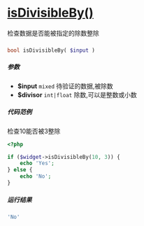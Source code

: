 [isDivisibleBy()](http://twinh.github.com/widget/api/isDivisibleBy)
===================================================================

检查数据是否能被指定的除数整除

### 
```php
bool isDivisibleBy( $input )
```

##### 参数
* **$input** `mixed` 待验证的数据,被除数
* **$divisor** `int|float` 除数,可以是整数或小数

##### 代码范例
检查10能否被3整除
```php
<?php

if ($widget->isDivisibleBy(10, 3)) {
    echo 'Yes';
} else {
    echo 'No';
}
```
##### 运行结果
```php
'No'
```
